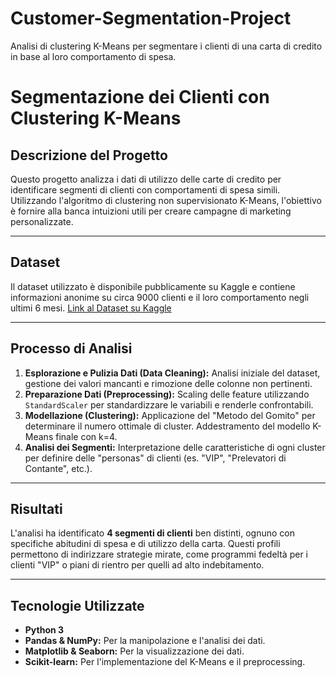 # Customer-Segmentation-Project
Analisi di clustering K-Means per segmentare i clienti di una carta di credito in base al loro comportamento di spesa.
# Segmentazione dei Clienti con Clustering K-Means

## Descrizione del Progetto
Questo progetto analizza i dati di utilizzo delle carte di credito per identificare segmenti di clienti con comportamenti di spesa simili. Utilizzando l'algoritmo di clustering non supervisionato K-Means, l'obiettivo è fornire alla banca intuizioni utili per creare campagne di marketing personalizzate.

---

## Dataset
Il dataset utilizzato è disponibile pubblicamente su Kaggle e contiene informazioni anonime su circa 9000 clienti e il loro comportamento negli ultimi 6 mesi.
[Link al Dataset su Kaggle](https://www.kaggle.com/datasets/arjunbhasin2013/ccdata)

---

## Processo di Analisi
1.  **Esplorazione e Pulizia Dati (Data Cleaning):** Analisi iniziale del dataset, gestione dei valori mancanti e rimozione delle colonne non pertinenti.
2.  **Preparazione Dati (Preprocessing):** Scaling delle feature utilizzando `StandardScaler` per standardizzare le variabili e renderle confrontabili.
3.  **Modellazione (Clustering):** Applicazione del "Metodo del Gomito" per determinare il numero ottimale di cluster. Addestramento del modello K-Means finale con k=4.
4.  **Analisi dei Segmenti:** Interpretazione delle caratteristiche di ogni cluster per definire delle "personas" di clienti (es. "VIP", "Prelevatori di Contante", etc.).

---

## Risultati
L'analisi ha identificato **4 segmenti di clienti** ben distinti, ognuno con specifiche abitudini di spesa e di utilizzo della carta. Questi profili permettono di indirizzare strategie mirate, come programmi fedeltà per i clienti "VIP" o piani di rientro per quelli ad alto indebitamento.

---

## Tecnologie Utilizzate
* **Python 3**
* **Pandas & NumPy:** Per la manipolazione e l'analisi dei dati.
* **Matplotlib & Seaborn:** Per la visualizzazione dei dati.
* **Scikit-learn:** Per l'implementazione del K-Means e il preprocessing.
